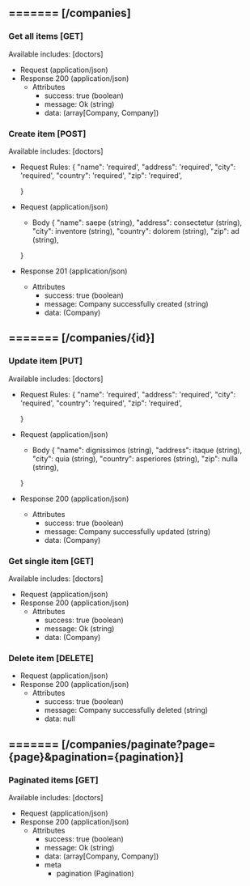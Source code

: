 ## ======= [/companies]

### Get all items [GET]
Available includes: [doctors]
+ Request (application/json)
    <!-- include(request/header.md) -->
+ Response 200 (application/json)
    + Attributes         
        + success: true (boolean)
        + message: Ok (string)
        + data: (array[Company, Company])

<!-- include(response/401.md) -->
<!-- include(response/500.md) -->
### Create item [POST]
Available includes: [doctors]
+ Request Rules:
    {
        "name": 'required',
        "address": 'required',
        "city": 'required',
        "country": 'required',
        "zip": 'required',

    }
+ Request (application/json)
    <!-- include(request/header.md) -->
    + Body
    {
            "name": saepe (string),
            "address": consectetur (string),
            "city": inventore (string),
            "country": dolorem (string),
            "zip": ad (string),

    }
+ Response 201 (application/json)
    + Attributes         
        + success: true (boolean)
        + message: Company successfully created (string)
        + data: (Company)

<!-- include(response/401.md) -->
<!-- include(response/422.md) -->
<!-- include(response/500.md) -->

## ======= [/companies/{id}]
### Update item [PUT]
Available includes: [doctors]
<!-- include(parameters/id.md) -->
+ Request Rules:
    {
        "name": 'required',
        "address": 'required',
        "city": 'required',
        "country": 'required',
        "zip": 'required',

    }
+ Request (application/json)
    <!-- include(request/header.md) -->
    + Body
    {
            "name": dignissimos (string),
            "address": itaque (string),
            "city": quia (string),
            "country": asperiores (string),
            "zip": nulla (string),

    }
+ Response 200 (application/json)
    + Attributes         
        + success: true (boolean)
        + message: Company successfully updated (string)
        + data: (Company)

<!-- include(response/401.md) -->
<!-- include(response/404.md) -->
<!-- include(response/422.md) -->
<!-- include(response/500.md) -->
### Get single item [GET]
Available includes: [doctors]
<!-- include(parameters/id.md) -->
+ Request (application/json)
    <!-- include(request/header.md) -->
+ Response 200 (application/json)
    + Attributes         
        + success: true (boolean)
        + message: Ok (string)
        + data: (Company)

<!-- include(response/401.md) -->
<!-- include(response/404.md) -->
<!-- include(response/500.md) -->
### Delete item [DELETE]
<!-- include(parameters/id.md) -->
+ Request (application/json)
    <!-- include(request/header.md) -->    
+ Response 200 (application/json)
    + Attributes         
        + success: true (boolean)
        + message: Company successfully deleted (string)
        + data: null

<!-- include(response/401.md) -->
<!-- include(response/404.md) -->
<!-- include(response/500.md) -->

## ======= [/companies/paginate?page={page}&pagination={pagination}]
### Paginated items [GET]
Available includes: [doctors]
<!-- include(parameters/pagination.md) -->
+ Request (application/json)
    <!-- include(request/header.md) -->
+ Response 200 (application/json)
    + Attributes         
        + success: true (boolean)
        + message: Ok (string)
        + data: (array[Company, Company])
        + meta
            + pagination (Pagination)

<!-- include(response/401.md) -->
<!-- include(response/500.md) -->


